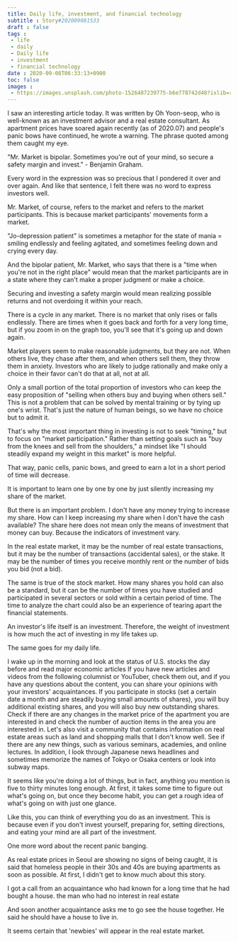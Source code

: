 ```yaml
---
title: Daily life, investment, and financial technology
subtitle : Story#202009081533
draft : false
tags :
 - life
 - daily
 - Daily life
 - investment
 - financial technology
date : 2020-09-08T06:33:13+0900
toc: false
images : 
 - https://images.unsplash.com/photo-1526487239775-b6e778742d48?ixlib=rb-1.2.1&q=80&fm=jpg&crop=entropy&cs=tinysrgb&w=1080&fit=max&ixid=eyJhcHBfaWQiOjE1NTU0OX0
---
```


I saw an interesting article today. It was written by Oh Yoon-seop, who is well-known as an investment advisor and a real estate consultant. As apartment prices have soared again recently (as of 2020.07) and people's panic bows have continued, he wrote a warning. The phrase quoted among them caught my eye.  

"Mr. Market is bipolar. Sometimes you're out of your mind, so secure a safety margin and invest." - Benjamin Graham.  

Every word in the expression was so precious that I pondered it over and over again. And like that sentence, I felt there was no word to express investors well.  

Mr. Market, of course, refers to the market and refers to the market participants. This is because market participants' movements form a market.  

"Jo-depression patient" is sometimes a metaphor for the state of mania = smiling endlessly and feeling agitated, and sometimes feeling down and crying every day.  

And the bipolar patient, Mr. Market, who says that there is a "time when you're not in the right place" would mean that the market participants are in a state where they can't make a proper judgment or make a choice.  

Securing and investing a safety margin would mean realizing possible returns and not overdoing it within your reach.  

There is a cycle in any market. There is no market that only rises or falls endlessly. There are times when it goes back and forth for a very long time, but if you zoom in on the graph too, you'll see that it's going up and down again.  

Market players seem to make reasonable judgments, but they are not. When others live, they chase after them, and when others sell them, they throw them in anxiety. Investors who are likely to judge rationally and make only a choice in their favor can't do that at all, not at all.  

Only a small portion of the total proportion of investors who can keep the easy proposition of "selling when others buy and buying when others sell." This is not a problem that can be solved by mental training or by tying up one's wrist. That's just the nature of human beings, so we have no choice but to admit it.  

That's why the most important thing in investing is not to seek "timing," but to focus on "market participation." Rather than setting goals such as "buy from the knees and sell from the shoulders," a mindset like "I should steadily expand my weight in this market" is more helpful.  

That way, panic cells, panic bows, and greed to earn a lot in a short period of time will decrease.  

It is important to learn one by one by one by just silently increasing my share of the market.  

But there is an important problem. I don't have any money trying to increase my share. How can I keep increasing my share when I don't have the cash available? The share here does not mean only the means of investment that money can buy. Because the indicators of investment vary.  

In the real estate market, it may be the number of real estate transactions, but it may be the number of transactions (accidental sales), or the stake. It may be the number of times you receive monthly rent or the number of bids you bid (not a bid).  

The same is true of the stock market. How many shares you hold can also be a standard, but it can be the number of times you have studied and participated in several sectors or sold within a certain period of time. The time to analyze the chart could also be an experience of tearing apart the financial statements.  

An investor's life itself is an investment. Therefore, the weight of investment is how much the act of investing in my life takes up.  

The same goes for my daily life.  

I wake up in the morning and look at the status of U.S. stocks the day before and read major economic articles If you have new articles and videos from the following columnist or YouTuber, check them out, and if you have any questions about the content, you can share your opinions with your investors' acquaintances. If you participate in stocks (set a certain date a month and are steadily buying small amounts of shares), you will buy additional existing shares, and you will also buy new outstanding shares. Check if there are any changes in the market price of the apartment you are interested in and check the number of auction items in the area you are interested in. Let's also visit a community that contains information on real estate areas such as land and shopping malls that I don't know well. See if there are any new things, such as various seminars, academies, and online lectures. In addition, I look through Japanese news headlines and sometimes memorize the names of Tokyo or Osaka centers or look into subway maps.  

It seems like you're doing a lot of things, but in fact, anything you mention is five to thirty minutes long enough. At first, it takes some time to figure out what's going on, but once they become habit, you can get a rough idea of what's going on with just one glance.  

Like this, you can think of everything you do as an investment. This is because even if you don't invest yourself, preparing for, setting directions, and eating your mind are all part of the investment.  

One more word about the recent panic banging.  

As real estate prices in Seoul are showing no signs of being caught, it is said that homeless people in their 30s and 40s are buying apartments as soon as possible. At first, I didn't get to know much about this story.  

I got a call from an acquaintance who had known for a long time that he had bought a house. the man who had no interest in real estate  

And soon another acquaintance asks me to go see the house together. He said he should have a house to live in.  

It seems certain that 'newbies' will appear in the real estate market.  

